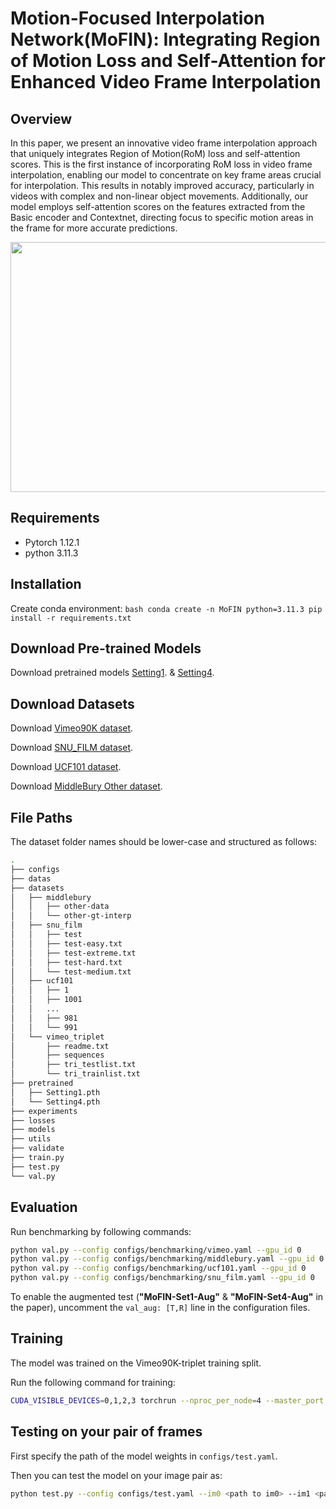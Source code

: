 # Motion-Focused Interpolation Network(MoFIN): Integrating Region of Motion Loss and Self-Attention for Enhanced Video Frame Interpolation 

## Overview
In this paper, we present an innovative video frame interpolation approach that uniquely integrates Region of Motion(RoM) loss and self-attention scores.
This is the first instance of incorporating RoM loss in video frame interpolation, enabling our model to concentrate on key frame areas crucial for interpolation. This results in notably improved accuracy, particularly in videos with complex and non-linear object movements.
Additionally, our model employs self-attention scores on the features extracted from the Basic encoder and Contextnet, directing focus to specific motion areas in the frame for more accurate predictions.


<img src ="https://github.com/Motion-FIN/Motion-Focused-Interpolation-Network-MoFIN-/assets/150782727/ca3f34e5-03b1-4fd4-a013-774a3e7200ea" width="2000" height="400"/>


## Requirements
- Pytorch 1.12.1
- python 3.11.3


## Installation

Create conda environment:
    ```bash
    conda create -n MoFIN python=3.11.3
    pip install -r requirements.txt
    ```

    
## Download Pre-trained Models

Download pretrained models [Setting1](https://drive.google.com/file/d/1ASviqlBU8VTN3WBTLINo93wr2mRW3-Yz/view?usp=sharing).
& [Setting4](https://drive.google.com/file/d/1NMH6y-F0TmE-e01tVlGKQOfhzoYMwYtV/view?usp=sharing).


## Download Datasets

Download [Vimeo90K dataset](http://toflow.csail.mit.edu/).

Download [SNU_FILM dataset](https://myungsub.github.io/CAIN/).

Download [UCF101 dataset](https://liuziwei7.github.io/projects/VoxelFlow).

Download [MiddleBury Other dataset](https://vision.middlebury.edu/flow/data/).


## File Paths

The dataset folder names should be lower-case and structured as follows:

```bash
.
├── configs
├── datas
├── datasets
│   ├── middlebury
│   │   ├── other-data
│   │   └── other-gt-interp
│   ├── snu_film
│   │   ├── test
│   │   ├── test-easy.txt
│   │   ├── test-extreme.txt
│   │   ├── test-hard.txt
│   │   └── test-medium.txt
│   ├── ucf101
│   │   ├── 1
│   │   ├── 1001
│   │   ...
│   │   ├── 981
│   │   └── 991
│   └── vimeo_triplet
│       ├── readme.txt
│       ├── sequences
│       ├── tri_testlist.txt
│       └── tri_trainlist.txt
├── pretrained
│   ├── Setting1.pth
│   └── Setting4.pth
├── experiments
├── losses
├── models
├── utils
├── validate
├── train.py
├── test.py
└── val.py
```
## Evaluation

Run benchmarking by following commands:
```bash
python val.py --config configs/benchmarking/vimeo.yaml --gpu_id 0
python val.py --config configs/benchmarking/middlebury.yaml --gpu_id 0
python val.py --config configs/benchmarking/ucf101.yaml --gpu_id 0
python val.py --config configs/benchmarking/snu_film.yaml --gpu_id 0
```

To enable the augmented test (**"MoFIN-Set1-Aug"** & **"MoFIN-Set4-Aug"** in the paper), uncomment the `val_aug: [T,R]` line in the configuration files.


## Training

The model was trained on the Vimeo90K-triplet training split.

Run the following command for training:

```bash
CUDA_VISIBLE_DEVICES=0,1,2,3 torchrun --nproc_per_node=4 --master_port 9999 train.py --config configs/train.yaml
```

## Testing on your pair of frames

First specify the path of the model weights in `configs/test.yaml`.

Then you can test the model on your image pair as:

```bash
python test.py --config configs/test.yaml --im0 <path to im0> --im1 <path to im1> --output_dir <path to output folder>
```
